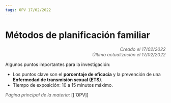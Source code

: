 ```yaml
---
tags: OPV 17/02/2022
---
```


# Métodos de planificación familiar
<div style="text-align: right; opacity: 0.7; font-style: italic;">Creado el 17/02/2022</div>
<div style="text-align: right; opacity: 0.7; font-style: italic;">Última actualización el 17/02/2022</div>

Algunos puntos importantes para la investigación:

- Los puntos clave son el **porcentaje de eficacia** y la prevención de una **Enfermedad de transmisión sexual (ETS)**.
- Tiempo de exposición: 10 a 15 minutos máximo.

<span style="opacity: 0.7; font-style: italic;">Página principal de la materia:</span> [['OPV]]